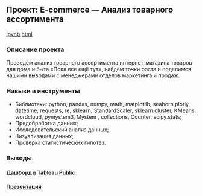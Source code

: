 ## Проект: E-commerce — Анализ товарного ассортимента  
[ipynb]() [html]()
### Описание проекта
Проведём анализ товарного ассортимента интернет-магазина товаров для дома и быта «Пока все ещё тут», найдём точки роста и поделимся нашими выводами с менеджерами отделов маркетинга и продаж.  
### Навыки и инструменты  
- Библиотеки: python, pandas, numpy, math, matplotlib, seaborn,plotly, datetime, requests, re, sklearn, StandardScaler, sklearn.cluster, KMeans, wordcloud, pymystem3, Mystem , collections, Counter, scipy.stats;  
- Предобработка данных;  
- Исследовательский анализ данных;  
- Визуализация данных;  
- Проверка статистических гипотез.  
 
### Выводы

#### [Дашборд в Tableau Public](https://public.tableau.com/authoring/ecommerce_16617067557750/Dashboard1#1)
#### [Презентация](https://disk.yandex.ru/i/0LoyQIuD2aTd9g)
